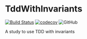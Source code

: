 # TddWithInvariants

[![Build Status](https://ci.appveyor.com/api/projects/status/github/dev-11/tddwithinvariants?branch=master&svg=true)](https://ci.appveyor.com/project/dev-11/tddwithinvariants) [![codecov](https://codecov.io/gh/dev-11/TddWithInvariants/branch/master/graph/badge.svg)](https://codecov.io/gh/dev-11/TddWithInvariants) ![GitHub](https://img.shields.io/github/license/dev-11/TddWithInvariants.svg)


A study to use TDD with invariants 
